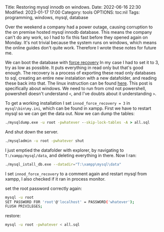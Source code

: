 Title: Restoring mysql innodb on windows.
Date: 2022-06-16 22:30
Modified: 2023-01-17 17:00
Category: tools
OPTIONS: toc:nil
Tags: programming, windows, mysql, database

Over the weekend a company had a power outage,
causing corruption to the on premise hosted mysql innodb database.
This means the company can't do any work,
so I had to fix this fast before they opened again on Monday.
It's not trivial because the system runs on
windows, which means the online guides don't quite work.
Therefore I wrote these notes for future me.

We can boot the database with [force recovery](https://dev.mysql.com/doc/refman/5.6/en/forcing-innodb-recovery.html)
In my case I had to set it to 3, try as low as possible.
It puts everything in read only but that's good enough.
The recovery is a process of exporting these read only databases
to sql,
creating an entire new instalation with a new datafolder,
and reading these back into that.
The linux instruction can be found [here](https://dba.stackexchange.com/questions/65728/forcing-innodb-recovery-of-a-corrupted-database).
This post is specifically about windows.
We need to run from cmd not powershell,
powershell doesn't understand `<`, and I've doubts about it understanding `>`.

To get a working installation I set `innod_force_recovery = 3` in `mysql\bin\my.ini`,
which can be found in xampp.
First we have to restart mysql so we can get the data out.
Now we can dump the tables:

```cmd
./mysqldump.exe -u root -pwhatever --skip-lock-tables -A > all.sql
```
And shut down the server.

```cmd
./mysqladmin -u root -pwhatever shut
```

I just emptied the datafolder with explorer,
by navigating to `T:/xampp/mysql/data`, and deleting everything in there.
Now I ran:

```bash
./mysql_istall_db.exe --datadir="T:\xampp\mysql\data"
```

I set `innod_force_recovery` to a comment again
and restart mysql from xampp,
I also checked if it ran in process monitor.

set the root password correctly again:

```bash
mysql -u root
SET PASSWORD FOR 'root'@'localhost' = PASSWORD('whatever');
FLUSH PRIVILEGES;
```
restore:

```bash
mysql -u root -pwhatever < all.sql
```

